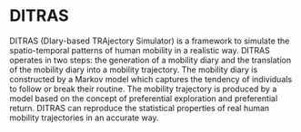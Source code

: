 # DITRAS

DITRAS (DIary-based TRAjectory Simulator) is a framework to simulate the spatio-temporal patterns of human mobility in a realistic way. DITRAS operates in two steps: the generation of a mobility diary and the translation of the mobility diary into a mobility trajectory. The mobility diary is constructed by a Markov model which captures the tendency of individuals to follow or break their routine. The mobility trajectory is produced by a model based on the concept of preferential exploration and preferential return. DITRAS can reproduce the statistical properties of real human mobility trajectories in an accurate way.
